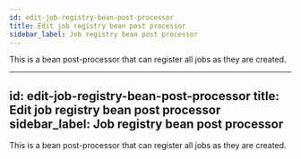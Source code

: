 ```yaml
---
id: edit-job-registry-bean-post-processor
title: Edit job registry bean post processor
sidebar_label: Job registry bean post processor
---
```


This is a bean post-processor that can register all jobs as they are created.

---
id: edit-job-registry-bean-post-processor
title: Edit job registry bean post processor
sidebar_label: Job registry bean post processor
---

This is a bean post-processor that can register all jobs as they are created.


